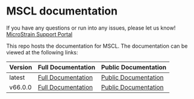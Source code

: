 # MSCL documentation

If you have any questions or run into any issues, please let us know! [MicroStrain Support Portal](https://support.microstrain.com)

This repo hosts the documentation for MSCL. The documentation can be viewed at the following links:

| Version | Full Documentation                                                                                | Public Documentation                                                                            |
|---------|---------------------------------------------------------------------------------------------------|-------------------------------------------------------------------------------------------------|
| latest  | [Full Documentation](https://lord-microstrain.github.io/MSCL_documentation/latest/MSCL_API_Docs)  | [Public Documentation](https://lord-microstrain.github.io/MSCL_documentation/latest/MSCL_Docs)  |
| v66.0.0 | [Full Documentation](https://lord-microstrain.github.io/MSCL_documentation/v66.0.0/MSCL_API_Docs) | [Public Documentation](https://lord-microstrain.github.io/MSCL_documentation/v66.0.0/MSCL_Docs) |
